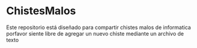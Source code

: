 # ChistesMalos

Este repositorio está diseñado para compartir chistes malos de informatica porfavor siente libre de agregar un nuevo chiste mediante un archivo de texto
